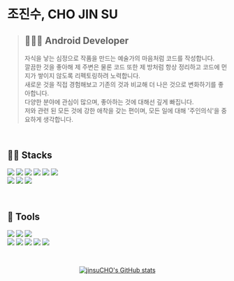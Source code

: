 # 조진수, CHO JIN SU

> ## 🧑🏻‍💻 Android Developer
> 자식을 낳는 심정으로 작품을 만드는 예술가의 마음처럼 코드를 작성합니다.<br>
> 깔끔한 것을 좋아해 제 주변은 물론 코드 또한 제 방처럼 항상 정리하고 코드에 먼지가 쌓이지 않도록 리펙토링하려 노력합니다.<br>
> 새로운 것을 직접 경험해보고 기존의 것과 비교해 더 나은 것으로 변화하기를 좋아합니다.<br>
> 다양한 분야에 관심이 많으며, 좋아하는 것에 대해선 깊게 빠집니다.<br>
> 저와 관련 된 모든 것에 강한 애착을 갖는 편이며, 모든 일에 대해 '주인의식'을 중요하게 생각합니다.

<br>

## 💪🏻 Stacks
<p>
  <img src="https://img.shields.io/badge/Android-3DDC84?style=for-the-badge&logo=Android&logoColor=white">
  <img src="https://img.shields.io/badge/Kotlin-7F52FF?style=for-the-badge&logo=Kotlin&logoColor=white">
  <img src="https://img.shields.io/badge/Jetpack AAC-FF0000?style=for-the-badge&logo=&logoColor=white">
  <img src="https://img.shields.io/badge/MVVM-0F9D58?style=for-the-badge&logo=&logoColor=white">
  <img src="https://img.shields.io/badge/Coroutine-0F9D58?style=for-the-badge&logo=&logoColor=white">
  <img src="https://img.shields.io/badge/RxBinding-B7178C?style=for-the-badge&logo=ReactiveX&logoColor=white">
  <br>
  <img src="https://img.shields.io/badge/Retrofit2-3E4348?style=for-the-badge&logo=Square&logoColor=white">
  <img src="https://img.shields.io/badge/OkHttp3-3E4348?style=for-the-badge&logo=Square&logoColor=white">
  <img src="https://img.shields.io/badge/Glide4-008ED2?style=for-the-badge&logo=Glide&logoColor=white">
</p>

<br>

## 🔧 Tools
<p>
  <img src="https://img.shields.io/badge/Android Studio-3DDC84?style=for-the-badge&logo=Android Studio&logoColor=white">
  <img src="https://img.shields.io/badge/IntelliJ-000000?style=for-the-badge&logo=intellijidea&logoColor=white">
  <img src="https://img.shields.io/badge/Eclipse-2C2255?style=for-the-badge&logo=Eclipse&logoColor=white">
  <br>
  <img src="https://img.shields.io/badge/Swagger-85EA2D?style=for-the-badge&logo=swagger&logoColor=black">
  <img src="https://img.shields.io/badge/Postman-FF6C37?style=for-the-badge&logo=postman&logoColor=white">
  <img src="https://img.shields.io/badge/github-181717?style=for-the-badge&logo=github&logoColor=white">
  <img src="https://img.shields.io/badge/Notion-000000?style=for-the-badge&logo=notion&logoColor=white">
  <img src="https://img.shields.io/badge/Figma-F24E1E?style=for-the-badge&logo=figma&logoColor=white">
</p>

<br>

<div align="center">

[![jinsuCHO's GitHub stats](https://github-readme-stats.vercel.app/api?username=jinsuCH0&show_icons=true&theme=codeSTACKr)](https://github.com/jinsuCH0/github-readme-stats)
</div>
